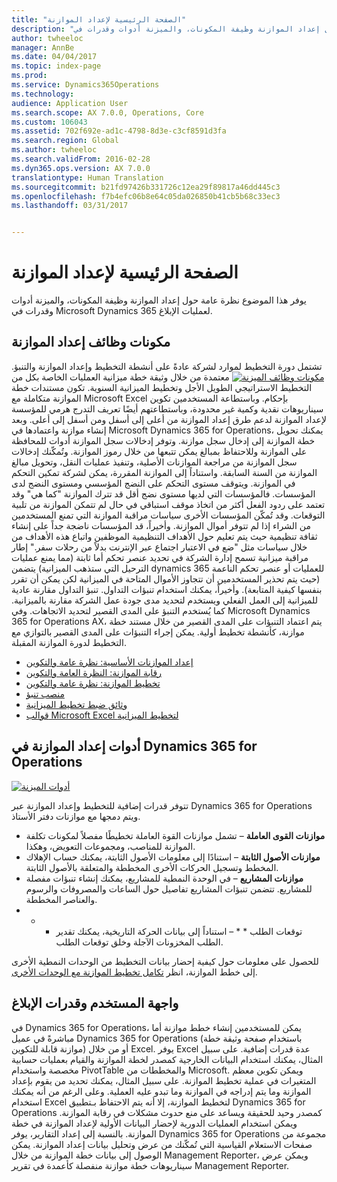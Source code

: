 ```yaml
---
title: "الصفحة الرئيسية لإعداد الموازنة"
description: "يوفر هذا الموضوع نظرة عامة حول إعداد الموازنة وظيفة المكونات، والميزنة أدوات وقدرات في Microsoft Dynamics 365 لعمليات الإبلاغ."
author: twheeloc
manager: AnnBe
ms.date: 04/04/2017
ms.topic: index-page
ms.prod: 
ms.service: Dynamics365Operations
ms.technology: 
audience: Application User
ms.search.scope: AX 7.0.0, Operations, Core
ms.custom: 106043
ms.assetid: 702f692e-ad1c-4798-8d3e-c3cf8591d3fa
ms.search.region: Global
ms.author: twheeloc
ms.search.validFrom: 2016-02-28
ms.dyn365.ops.version: AX 7.0.0
translationtype: Human Translation
ms.sourcegitcommit: b21fd97426b331726c12ea29f89817a46dd445c3
ms.openlocfilehash: f7b4efc06b8e64c05da026850b41cb5b68c33ec3
ms.lasthandoff: 03/31/2017


---
```


# <a name="budgeting-home-page"></a>الصفحة الرئيسية لإعداد الموازنة

يوفر هذا الموضوع نظرة عامة حول إعداد الموازنة وظيفة المكونات، والميزنة أدوات وقدرات في Microsoft Dynamics 365 لعمليات الإبلاغ.

<a name="components-of-budgeting-functionality"></a>مكونات وظائف إعداد الموازنة
-------------------------------------

تشتمل دورة التخطيط لموارد لشركة عادةً على أنشطة التخطيط وإعداد الموازنة والتنبؤ.
[![مكونات وظائف الميزنة](./media/budgeting-functionality-components.jpg)](./media/budgeting-functionality-components.jpg) معتمدة من خلال وثيقة خطة ميزانية العمليات الخاصة بكل من التخطيط الاستراتيجي الطويل الأجل وتخطيط الميزانية السنوية. تكون مستندات خطة الموازنة متكاملة مع Microsoft Excel بإحكام. وباستطاعة المستخدمين تكوين سيناريوهات نقدية وكمية غير محدودة، وباستطاعتهم أيضًا تعريف التدرج هرمي للمؤسسة لإعداد الموازنة لدعم طرق إعداد الموازنة من أعلى إلى أسفل ومن أسفل إلى أعلى. وبعد إنشاء موازنة واعتمادها في Microsoft Dynamics 365 for Operations، يمكنك تحويل خطة الموازنة إلى إدخال سجل موازنة. وتوفر إدخالات سجل الموازنة أدوات للمحافظة على الموازنة وللاحتفاظ بمبالغ يمكن تتبعها من خلال رموز الموازنة. وتُمكّنك إدخالات سجل الموازنة من مراجعة الموازنات الأصلية، وتنفيذ عمليات النقل، وتحويل مبالغ الموازنة من السنة السابقة. واستناداً إلى الموازنة المقررة، يمكن لشركة تمكين التحكم في الموازنة. ويتوقف مستوى التحكم على النضج المؤسسي ومستوى النضج لدى المؤسسات.‬ فالمؤسسات التي لديها مستوى نضج أقل قد تترك الموازنة "كما هي" وقد تعتمد على ردود الفعل أكثر من اتخاذ موقف استباقي في حال لم تتمكن الموازنة من تلبية التوقعات. وقد تُمكّن المؤسسات الأخرى سياسات مراقبة الموازنة التي تمنع المستخدمين من الشراء إذا لم تتوفر أموال الموازنة. وأخيراً، قد المؤسسات ناضجة جداً على إنشاء ثقافة تنظيمية حيث يتم تعليم حول الأهداف التنظيمية الموظفين واتباع هذه الأهداف من خلال سياسات مثل "ضع في الاعتبار اجتماع عبر الإنترنت بدلاً من رحلات سفر." إطار مراقبة ميزانية تسمح إدارة الشركة في تحديد عنصر تحكم أما ثابتة (مما يمنع عمليات الترحيل التي ستذهب الميزانية) يتضمن dynamics 365 للعمليات أو عنصر تحكم الناعمة (حيث يتم تحذير المستخدمين أن تتجاوز الأموال المتاحة في الميزانية لكن يمكن أن تقرر بنفسها كيفية المتابعة). وأخيراً، يمكنك استخدام تنبؤات التداول. تنبؤ التداول مقارنة عادية للميزانية إلى العمل الفعلي ويستخدم لتحديد مدى جودة عمل الشركة مقارنة بالميزانية. كما يُستخدم التنبؤ على المدى القصير لتحديد الاتجاهات. وفي Microsoft Dynamics 365 for Operations AX، يتم اعتماد التنبؤات على المدى القصير من خلال مستند خطة موازنة، كأنشطة تخطيط أولية. يمكن إجراء التنبؤات على المدى القصير بالتوازي مع التخطيط لدورة الموازنة المقبلة.

-   [‏‫إعداد الموازنات الأساسية‬: نظرة عامة والتكوين](basic-budgeting-overview-configuration.md)
-   [رقابة الموازنة: النظرة العامة والتكوين](budget-control-overview-configuration.md)
-   [تخطيط الموازنة: نظرة عامة والتكوين](budget-planning-overview-configuration.md)
-   [منصب تنبؤ](position-forecasting.md)
-   [وثائق ضبط تخطيط الميزانية](budget-planning-justification-docs.md)
-   [قوالب Microsoft Excel لتخطيط الميزانية](budget-planning-excel-templates.md)

## <a name="budgeting-tools-in-dynamics-365-for-operations"></a>أدوات إعداد الموازنة في Dynamics 365 for Operations
[![أدوات الميزنة](./media/budgeting-tools.jpg)](./media/budgeting-tools.jpg) 

تتوفر قدرات إضافية للتخطيط وإعداد الموازنة عبر Dynamics 365 for Operations ويتم دمجها مع موازنات دفتر الأستاذ.

-   **موازنات القوى العاملة** – تشمل موازنات القوة العاملة تخطيطًا مفصلاً لمكونات تكلفة الموازنة للمناصب، ومجموعات التعويض، وهكذا.
-   **موازنات الأصول الثابتة** – استنادًا إلى معلومات الأصول الثابتة، يمكنك حساب الإهلاك المخطط وتسجيل الحركات الأخرى المخططة والمتعلقة بالأصول الثابتة.
-   **موازنات المشاريع** – في الوحدة النمطية للمشاريع، يمكنك إنشاء تنبؤات مفصلة للمشاريع. تتضمن تنبؤات المشاريع تفاصيل حول الساعات والمصروفات والرسوم والعناصر المخططة.
-   * * توقعات الطلب * * – استناداً إلى بيانات الحركة التاريخية، يمكنك تقدير الطلب المخزونات الآجلة وخلق توقعات الطلب.

للحصول على معلومات حول كيفية إحضار بيانات التخطيط من الوحدات النمطية الأخرى إلى خطط الموازنة، انظر [تكامل تخطيط الموازنة مع الوحدات الأخرى‬](budget-planning-integration-other-modules.md).

## <a name="user-interface-and-reporting-capabilities"></a>واجهة المستخدم وقدرات الإبلاغ
في Dynamics 365 for Operations، يمكن للمستخدمين إنشاء خطط موازنة أما مباشرةً في عميل Dynamics 365 for Operations (باستخدام صفحة وثيقة خطة موازنة قابلة للتكوين) أو من خلال Excel. يوفر Excel عدة قدرات إضافية. على سبيل المثال، يمكنك استخدام البيانات الخارجية كمصدر لخطة الموازنة والقيام بعمليات حسابية مخصصة واستخدام PivotTable والمخططات من Microsoft. ويمكن تكوين معظم المتغيرات في عملية تخطيط الموازنة. على سبيل المثال، يمكنك تحديد من يقوم بإعداد الموازنة وما يتم إدراجه في الموازنة وما تبدو عليه العملية. وعلى الرغم من أنه يمكنك استخدام Excel لتخطيط الموازنة، إلا أنه يتم الاحتفاظ بـتطبيق Dynamics 365 for Operations كمصدر وحيد للحقيقة ويساعد على منع حدوث مشكلات في رقابة الموازنة. ويمكن استخدام العمليات الدورية لإحضار البيانات الأولية لإعداد الموازنة في خطة الموازنة. بالنسبة إلى إعداد التقارير، يوفر Dynamics 365 for Operations مجموعة من صفحات الاستعلام القياسية التي تُمكّنك من عرض وتحليل بيانات إعداد الموازنة. يمكن الوصول إلى بيانات خطة الموازنة من خلال Management Reporter، ويمكن عرض سيناريوهات خطة موازنة منفصلة كأعمدة في تقرير Management Reporter.





